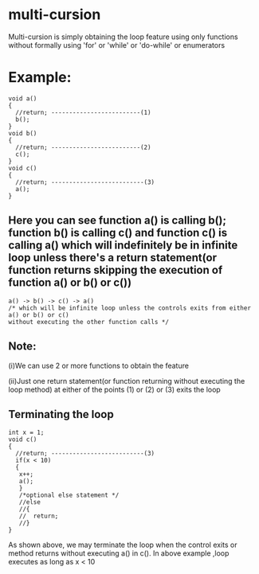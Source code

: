 # multi-cursion
Multi-cursion is simply obtaining the loop feature using only functions without formally using 'for' or 'while' or 'do-while' or enumerators 

# Example:
    
    void a()
    {
      //return; -------------------------(1)
      b();
    }
    void b()
    {
      //return; -------------------------(2)
      c();
    }
    void c()
    {
      //return; --------------------------(3)
      a();
    }

## Here you can see function a() is calling b(); function b() is calling c() and function c() is calling a() which will indefinitely be in infinite loop unless there's a return statement(or function returns skipping the execution of function a() or b() or c())
   
    a() -> b() -> c() -> a() 
    /* which will be infinite loop unless the controls exits from either a() or b() or c()
    without executing the other function calls */


## Note: 
(i)We can use 2 or more functions to obtain the feature 

(ii)Just one return statement(or function returning without executing the loop method) at either of the points (1) or (2) or (3) exits the loop

## Terminating the loop
    int x = 1;
    void c()
    {
      //return; --------------------------(3)
      if(x < 10)
      {
       x++;
       a();
       }
       /*optional else statement */
       //else
       //{
       //  return;
       //}
    }
    
  
  As shown above, we may terminate the loop when the control exits or method returns without executing a() in c(). In above example ,loop executes as long as x < 10
